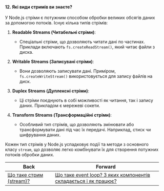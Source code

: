 #### 12. Які види стримів ви знаєте?

У Node.js стріми є потужним способом обробки великих обсягів даних за допомогою потоків. Існує кілька типів стрімів:

1. **Readable Streams (Читабельні стріми)**:
   - Спеціальні стріми, що дозволяють читати дані по частинах. Приклади включають `fs.createReadStream()`, який читає файли з диска.

2. **Writable Streams (Записувані стріми)**:
   - Вони дозволяють записувати дані. Приміром, `fs.createWriteStream()` використовується для запису файлів на диск.

3. **Duplex Streams (Дуплексні стріми)**:
   - Ці стріми поєднують в собі можливості як читання, так і запису даних. Прикладом є мережеві сокети.

4. **Transform Streams (Трансформаційні стріми)**:
   - Особливий тип стрімів, що дозволяють змінювати або трансформувати дані під час їх передачі. Наприклад, стиск чи шифрування даних.

Кожен тип стрімів у Node.js успадковує події та методи з основного класу `stream`, що дозволяє легко комбінувати їх для створення потужних потоків обробки даних.

| Back | Forward |
|---|---|
| [Що таке стрим (stream)?](/ua/junior/nodejs/what-is-a-stream.md)  | [Що таке event loop? З яких компонентів складається і як працює?](/ua/junior/nodejs/what-is-an-event-loop-what-are-its-components-and-how-does-it-work.md) |